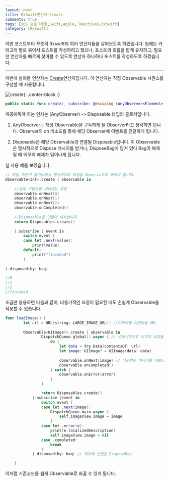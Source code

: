 ```yaml
---
layout: post
title: RxSwift연산자-Create
comments: true
tags: [iOS 프로그래밍,Swift,Apple, ReactiveX,RxSwift]
category: [RxSwift]
---  
```


이번 포스트부터 꾸준히 Rxswift의 여러 연산자들을 살펴보도록 하겠습니다. 원래는 카테고리 별로 묶어서 포스트를 작성하려고 했으나, 포스트의 호흡을 짧게 유지하고, 필요한 연산자를 빠르게 찾아볼 수 있도록 연산자 하나하나 포스트를 작성하도록 하겠습니다.

---  

이번에 살펴볼 연산자는 [Create](http://reactivex.io/documentation/operators/create.html)연산자입니다. 이 연산자는 직접 Observable 시퀀스를 구성할 때 사용합니다.


![create]({{'/img/create.png'}}){: .center-block :} 

```swift
public static func create(_ subscribe: @escaping (AnyObserver<Element>) -> Disposable) -> Observable<Element>
```  

제공해줘야 하는 인자는 (AnyObserver<Element>) -> Disposable 타입의 클로저입니다. 

1. AnyObserver는 해당 Observable을 구독하게 될 Observer라고 생각하면 됩니다. Observer의 on 메소드를 통해 해당 Observer에 이벤트를 전달하게 됩니다.

2. Disposable은 해당 Observable과 연결될 Disposable입니다. 이 Observable은 명시적으로 Dispose 메시지를 받거나, DisposeBag에 담겨 있다 Bag이 해제될 때 메모리 해제가 일어나게 됩니다.

실 사용 예를 보겠습니다.

```swift
// 타입 추론이 불가능해서 명시적으로 타입을 Generic으로 써줘야 합니다.
Observable<Int>.create { observable in
    
    //실제 이벤트를 내보내는 부분
    observable.onNext(0)
    observable.onNext(1)
    observable.onNext(2)
    observable.onCompleted()
    
    //Disposable을 만들어 내보냅니다.
    return Disposables.create()
    
    }.subscribe { event in
        switch event {
        case let .next(value):
            print(value)
        default:
            print("finished")
        }
        
}.disposed(by: bag)

//0
//1
//2
//finished
```  

조금만 응용하면 다음과 같이, 비동기적인 요청이 필요할 때도 손쉽게 Observable을 적용할 수 있습니다.  

```swift
func loadImage() {
        let url = URL(string: LARGE_IMAGE_URL)! //이미지를 다운받을 URL
        
        Observable<UIImage?>.create { observable in
                DispatchQueue.global().async { // 비동기적으로 이미지 요청을 합니다.
                    do {
                        let data = try Data(contentsOf: url)
                        let image: UIImage? = UIImage(data: data)
                        
                        observable.onNext(image) // 다운받은 이미지를 내보냅니다.
                        observable.onCompleted()
                    } catch {
                        observable.onError(error)
                    }
                }

                return Disposables.create()
            }.subscribe {event in
                switch event {
                case let .next(image):
                    DispatchQueue.main.async {
                        self.imageView.image = image
                    }
                case let .error(e):
                    print(e.localizedDescription)
                    self.imageView.image = nil
                case .completed:
                    break
                }
            }.disposed(by: bag) // 외부에 선언된 DisposeBag 

    }
```  

이처럼 기존코드를 쉽게 Observable로 바꿀 수 있게 됩니다.